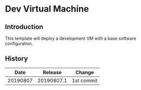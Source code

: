 # Dev Virtual Machine

## Introduction

This template will deploy a development VM with a base software configuration.

## History

| Date     | Release    | Change                                                     |
| -------- | ---------- | ---------------------------------------------------------- |
| 20190807 | 20190807.1 | 1st commit                                                 |
